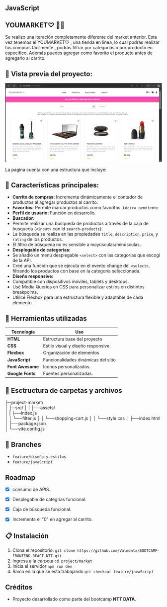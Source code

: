 ## JavaScript

## YOUMARKET♡ 💄🛒

Se realizo una iteración  completamente diferente del  market anterior. Esta vez tenemos el YOUMARKET♡ , una tienda en linea, lo cual podrás realizar tus compras fácilmente , podrás filtrar por categorias o por producto en especifico. Además puedes agregar como favorito el producto antes de agregarlo al carrito.  


## 📸 Vista previa del proyecto:
![Vista previa de youMarket ](./src/assets/youMarket.png)

La pagina cuenta con una estructura  que incluye:


## 🔰 Características principales:

- **Carrito de compras:**  Incrementa dinámicamente el contador de productos al agregar productos al carrito.
- **Favoritos:**  Permite marcar productos como favoritos. `Lógica pendiente`
- **Perfil de usuario:**  Función en desarrollo.
- **Buscador:** 
 - Permite realizar una búsqueda de productos a través de la caja de busqueda (`<input>` con id `search-products`).
 - La búsqueda se realiza en las propiedades `title`, `description`, `price`, y `rating` de los productos.
 - El filtro de búsqueda no es sensible a mayúsculas/minúsculas.
- **Desplegable de categorías:** 
 - Se añadió un menú desplegable `<select>` con las categorías que escogí de la API. 
 - Creé una función que se ejecuta en el evento change del `<select>`, filtrando los productos con base en la categoría seleccionada.
- **Diseño responsive:**  
 -  Compatible con dispositivos móviles, tablets y desktops.
 -  Usé Media Queries en CSS para personalizar estilos en distintos breakpoints.
 -  Utilicé Flexbox para una estructura flexible y adaptable de cada elemento.


## 🔧 Herramientas utilizadas 

| Tecnología     | Uso                                 |
|-------------   |-------------------------------------|
| **HTML**       | Estructura base del proyecto        |
| **CSS**        | Estilo visual y diseño responsive   |
| **Flexbox**    | Organización de elementos           |
| **JavaScript** | Funcionalidades dinámicas del sitio |
|**Font Awesome**| Iconos personalizados.              |
|**Google Fonts**| Fuentes personalizadas.             |


## 📁 Esctructura  de carpetas y archivos 

├─project-market/               
│ ├─src/ 
│ | ├──assets/            
│ | ├──index.js                 
│ │ └──filter.js
│ │ └──shopping-cart.js
│ │ └──style.css
│ ├──index.html  
│ ├──package.json      
│ └──vite.config.js



## 🌵 Branches

- `feature/diseño-y-estilos`
- `feature/javaScript`


## Roadmap

- [x]  consumo de APIS.
- [x]  Desplegable de categrías funcional.
- [x]  Caja de búsqueda funcional. 
- [x]  Incrementa el "0" en agregar al carrito. 


## 📋 Instalación 

1. Clona el repositorio:
   `git clone https://github.com/Valmontx/BOOTCAMP-FRONTEND-REACT-NTT.git`
2. Ingresa a la carpeta
   `cd project/market `
3. Inicia el servidor 
   `npm run dev` 
4. Rama en la que se está trabajando
   `git checkout feature/javaScript `  



## Créditos
- Proyecto desarrollado como parte del bootcamp **NTT DATA**.

